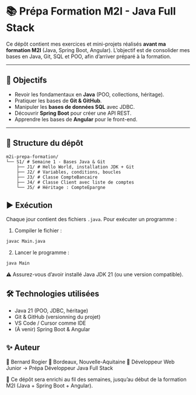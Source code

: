 # 📚 Prépa Formation M2I - Java Full Stack

Ce dépôt contient mes exercices et mini-projets réalisés **avant ma formation M2I** (Java, Spring Boot, Angular).
L’objectif est de consolider mes bases en Java, Git, SQL et POO, afin d’arriver préparé à la formation.

---

## 🚀 Objectifs
- Revoir les fondamentaux en **Java** (POO, collections, héritage).
- Pratiquer les bases de **Git & GitHub**.
- Manipuler les **bases de données SQL** avec JDBC.
- Découvrir **Spring Boot** pour créer une API REST.
- Apprendre les bases de **Angular** pour le front-end.

---

## 📂 Structure du dépôt
```
m2i-prepa-formation/
└── S1/ # Semaine 1 - Bases Java & Git
    ├── J1/ # Hello World, installation JDK + Git
    ├── J2/ # Variables, conditions, boucles
    ├── J3/ # Classe CompteBancaire
    ├── J4/ # Classe Client avec liste de comptes
    └── J5/ # Héritage : CompteEpargne
```

## ▶️ Exécution

Chaque jour contient des fichiers `.java`.
Pour exécuter un programme :

1. Compiler le fichier :
```bash
javac Main.java
```
2. Lancer le programme :
```bash
java Main
```
⚠️ Assurez-vous d’avoir installé Java JDK 21 (ou une version compatible).

## 🛠️ Technologies utilisées
- Java 21 (POO, JDBC, héritage)
- Git & GitHub (versionning du projet)
- VS Code / Cursor comme IDE
- (À venir) Spring Boot & Angular

## ✨ Auteur
👤 Bernard Rogier
📍 Bordeaux, Nouvelle-Aquitaine
💼 Développeur Web Junior → Prépa Développeur Java Full Stack

🚀 Ce dépôt sera enrichi au fil des semaines, jusqu’au début de la formation M2I (Java + Spring Boot + Angular).
